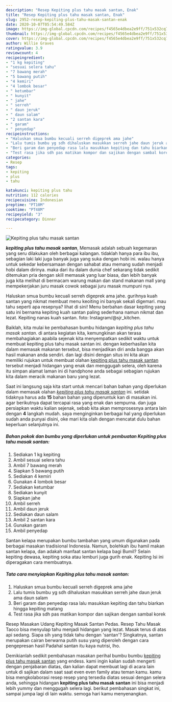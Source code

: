 ```yaml
---
description: "Resep Kepiting plus tahu masak santan, Enak"
title: "Resep Kepiting plus tahu masak santan, Enak"
slug: 2952-resep-kepiting-plus-tahu-masak-santan-enak
date: 2020-10-07T05:54:49.584Z
image: https://img-global.cpcdn.com/recipes/f4565e4dbea2e9ff/751x532cq70/kepiting-plus-tahu-masak-santan-foto-resep-utama.jpg
thumbnail: https://img-global.cpcdn.com/recipes/f4565e4dbea2e9ff/751x532cq70/kepiting-plus-tahu-masak-santan-foto-resep-utama.jpg
cover: https://img-global.cpcdn.com/recipes/f4565e4dbea2e9ff/751x532cq70/kepiting-plus-tahu-masak-santan-foto-resep-utama.jpg
author: Willie Graves
ratingvalue: 3.9
reviewcount: 4
recipeingredient:
- "1 kg kepiting"
- "sesuai selera tahu"
- "7 bawang merah"
- "5 bawang putih"
- "4 kemiri"
- "4 lombok besar"
- " ketumbar"
- " kunyit"
- " jahe"
- " serreh"
- " daun jeruk"
- " daun salam"
- "2 santan kara"
- " garam"
- " penyedap"
recipeinstructions:
- "Haluskan smua bumbu kecuali serreh digeprek ama jahe"
- "Lalu tumis bumbu yg sdh dihaluskan masukkan serreh jahe daun jeruk ama daun salam"
- "Beri garam dan penyedap rasa lalu masukkan kepiting dan tahu biarkan hingga kepiting matang"
- "Test rasa jika sdh pas matikan kompor dan sajikan dengan sambal korek"
categories:
- Resep
tags:
- kepiting
- plus
- tahu

katakunci: kepiting plus tahu 
nutrition: 112 calories
recipecuisine: Indonesian
preptime: "PT10M"
cooktime: "PT48M"
recipeyield: "3"
recipecategory: Dinner

---
```



![Kepiting plus tahu masak santan](https://img-global.cpcdn.com/recipes/f4565e4dbea2e9ff/751x532cq70/kepiting-plus-tahu-masak-santan-foto-resep-utama.jpg)

<b><i>kepiting plus tahu masak santan</i></b>, Memasak adalah sebuah kegemaran yang seru dilakukan oleh berbagai kalangan. tidaklah hanya para ibu ibu, sebagian laki laki juga banyak juga yang suka dengan hobi ini. walau hanya untuk sekedar kebersamaan dengan sahabat atau memang sudah menjadi hobi dalam dirinya. maka dari itu dalam dunia chef sekarang tidak sedikit ditemukan pria dengan skill memasak yang luar biasa, dan lebih banyak juga kita melihat di bermacam warung makan dan stand makanan mall yang mempekerjakan juru masak cowok sebagai juru masak mumpuni nya.

Haluskan smua bumbu kecuali serreh digeprek ama jahe. gurihnya kuah santan yang nikmat membuat menu keoiting ini banyak sekali digemari. mau tahu seperti apa resepnya? lihat di sini! Menu berbahan dasar kepiting yang satu ini bernama kepiting kuah santan paling sederhana namun nikmat dan lezat. Kepiting nanas kuah santan. foto: Instagram/@sjr_kitchen.

Baiklah, kita mulai ke pembahasan bumbu hidangan <i>kepiting plus tahu masak santan</i>. di antara kegiatan kita, kemungkinan akan terasa membahagiakan apabila sejenak kita menyempatkan sedikit waktu untuk membuat kepiting plus tahu masak santan ini. dengan keberhasilan kita dalam memasak makanan tersebut, bisa menjadikan diri anda bangga akan hasil makanan anda sendiri. dan lagi disini dengan situs ini kita akan memiliki rujukan untuk membuat olahan <u>kepiting plus tahu masak santan</u> tersebut menjadi hidangan yang enak dan menggugah selera, oleh karena itu simpan alamat laman ini di handphone anda sebagai sebagian rujukan kita dalam meracik makanan baru yang lezat.


Saat ini langsung saja kita start untuk mencari bahan bahan yang diperlukan dalam memasak olahan <u><i>kepiting plus tahu masak santan</i></u> ini. setidak tidaknya harus ada <b>15</b> bahan bahan yang diperuntuk kan di masakan ini. agar berikutnya dapat tercapai rasa yang enak dan sempurna. dan juga persiapkan waktu kalian sejenak, sebab kita akan memprosesnya antara lain dengan <b>4</b> langkah mudah. saya menginginkan berbagai hal yang diperlukan sudah anda punyai disini, oke mari kita olah dengan mencatat dulu bahan keperluan selanjutnya ini.

<!--inarticleads1-->

##### Bahan pokok dan bumbu yang diperlukan untuk pembuatan Kepiting plus tahu masak santan:

1. Sediakan 1 kg kepiting
1. Ambil sesuai selera tahu
1. Ambil 7 bawang merah
1. Siapkan 5 bawang putih
1. Sediakan 4 kemiri
1. Gunakan 4 lombok besar
1. Sediakan  ketumbar
1. Sediakan  kunyit
1. Siapkan  jahe
1. Ambil  serreh
1. Ambil  daun jeruk
1. Sediakan  daun salam
1. Ambil 2 santan kara
1. Gunakan  garam
1. Ambil  penyedap


Santan kelapa merupakan bumbu tambahan yang umum digunakan pada berbagai masakan tradisional Indonesia. Namun, bolehkah ibu hamil makan santan kelapa, dan adakah manfaat santan kelapa bagi Bumil? Selain kepiting dewasa, kepiting soka atau lemburi juga gurih enak. Kepiting Isi ini diperagakan cara membuatnya. 

<!--inarticleads2-->

##### Tata cara menyiapkan Kepiting plus tahu masak santan:

1. Haluskan smua bumbu kecuali serreh digeprek ama jahe
1. Lalu tumis bumbu yg sdh dihaluskan masukkan serreh jahe daun jeruk ama daun salam
1. Beri garam dan penyedap rasa lalu masukkan kepiting dan tahu biarkan hingga kepiting matang
1. Test rasa jika sdh pas matikan kompor dan sajikan dengan sambal korek


Resep Masakan Udang Kepiting Masak Santan Pedas. Resep Tahu Masak Taoco bisa menyulap tahu menjadi hidangan yang lezat. Masak terus di atas api sedang. Siapa sih yang tidak tahu dengan &#39;santan&#39;? Singkatnya, santan merupakan cairan berwarna putih susu yang diperoleh dengan cara pengepresan hasil Padahal santan itu kaya nutrisi, lho. 

Demikianlah sedikit pembahasan masakan perihal bumbu bumbu <u>kepiting plus tahu masak santan</u> yang endess. kami ingin kalian sudah mengerti dengan penjabaran diatas, dan kalian dapat membuat lagi di acara lain untuk di sajikan dalam saat saat even even family atau teman kamu. kamu bisa mengkolaborasi resep resep yang tersedia diatas sesuai dengan selera anda, sehingga hidangan <b>kepiting plus tahu masak santan</b> ini bisa menjadi lebih yummy dan menggugah selera lagi. berikut pembahasan singkat ini, sampai jumpa lagi di lain waktu. semoga hari kamu menyenangkan.
